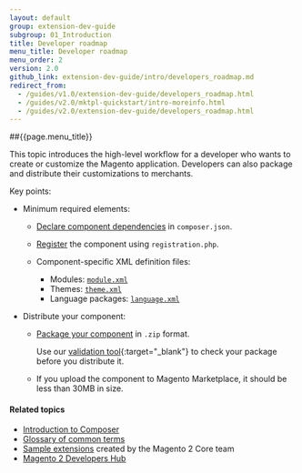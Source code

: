 ```yaml
---
layout: default
group: extension-dev-guide
subgroup: 01_Introduction
title: Developer roadmap
menu_title: Developer roadmap
menu_order: 2
version: 2.0
github_link: extension-dev-guide/intro/developers_roadmap.md
redirect_from: 
  - /guides/v1.0/extension-dev-guide/developers_roadmap.html
  - /guides/v2.0/mktpl-quickstart/intro-moreinfo.html
  - /guides/v2.0/extension-dev-guide/developers_roadmap.html
---
```


##{{page.menu_title}}


This topic introduces the high-level workflow for a developer who wants to create or customize the Magento application. Developers can also package and distribute their customizations to merchants.

Key points:

*	Minimum required elements:

	*	<a href="{{page.baseurl}}extension-dev-guide/build/composer-integration.html">Declare component dependencies</a> in `composer.json`.
	*	<a href="{{page.baseurl}}extension-dev-guide/build/component-registration.html">Register</a> the component using `registration.php`.
	*	Component-specific XML definition files: 

		*	Modules: <a href="{{page.baseurl}}extension-dev-guide/build/create_component.html">`module.xml`</a>
		*	Themes: <a href="{{page.baseurl}}frontend-dev-guide/themes/theme-create.html#fedg_create_theme_how-to_declare">`theme.xml`</a>
		*	Language packages: <a href="{{page.baseurl}}config-guide/cli/config-cli-subcommands-i18n.html#config-cli-subcommands-xlate-pack-meta-xml">`language.xml`</a>
*	Distribute your component:

	*	<a href="{{page.baseurl}}extension-dev-guide/package/package_module.html">Package your component</a> in `.zip` format.

		Use our [validation tool](https://github.com/magento/marketplace-tools){:target="_blank"} to check your package before you distribute it.
	*	If you upload the component to Magento Marketplace, it should be less than 30MB in size.

#### Related topics
*	<a href="{{page.baseurl}}extension-dev-guide/intro/intro-composer.html">Introduction to Composer</a>
*	<a href="{{page.baseurl}}extension-dev-guide/intro/intro-composer-gloss.html">Glossary of common terms</a>
*	<a href="https://github.com/magento/magento2-samples" target="_blank">Sample extensions</a> created by the Magento 2 Core team
*	<a href="http://magento.com/developers/magento2" target="_blank">Magento 2 Developers Hub</a>
